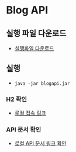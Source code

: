 # Blog API

## 실행 파일 다운로드 
- [실행파일 다운로드](https://github.com/kongr2/blogapi/raw/remotes/origin/master/docs/blogapi.jar)
## 실행 
- `java -jar blogapi.jar`
### H2 확인
- [로컬 접속 링크](http://localhost:8080/h2-console)
### API 문서 확인
- [로컬 API 문서 링크 확인](http://localhost:8080/swagger-ui/index.html)
